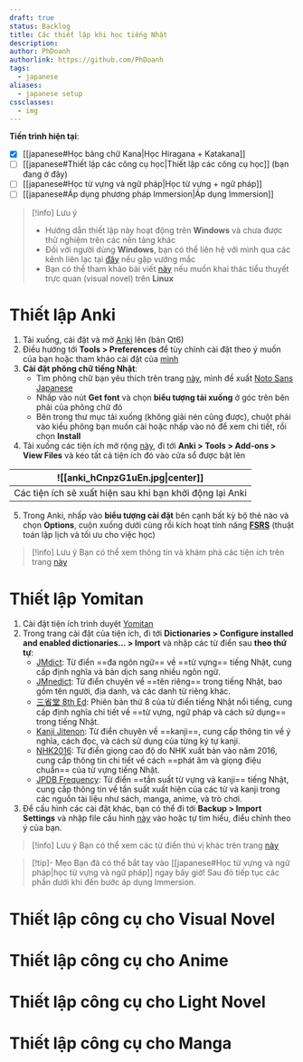 ```yaml
---
draft: true
status: Backlog
title: Các thiết lập khi học tiếng Nhật
description:
author: PhDoanh
authorlink: https://github.com/PhDoanh
tags:
  - japanese
aliases:
  - japanese setup
cssclasses:
  - img
---
```

**Tiến trình hiện tại**:
- [x] [[japanese#Học bảng chữ Kana|Học Hiragana + Katakana]]
- [ ] [[japanese#Thiết lập các công cụ học|Thiết lập các công cụ học]]  (bạn đang ở đây)
- [ ] [[japanese#Học từ vựng và ngữ pháp|Học từ vựng + ngữ pháp]]
- [ ] [[japanese#Áp dụng phương pháp Immersion|Áp dụng Immersion]]

> [!info] Lưu ý
> - Hướng dẫn thiết lập này hoạt động trên **Windows** và chưa được thử nghiệm trên các nền tảng khác
> - Đối với người dùng **Windows**, bạn có thể liên hệ với mình qua các kênh liên lạc tại <a href="#footer">đây</a> nếu gặp vướng mắc
> - Bạn có thể tham khảo bài viết [này](https://learnjapanese.moe/vn-linux/) nếu muốn khai thác tiểu thuyết trực quan (visual novel) trên **Linux**
# Thiết lập Anki
1. Tải xuống, cài đặt và mở [Anki](https://apps.ankiweb.net/) lên (bản Qt6)
2. Điều hướng tới **Tools > Preferences** để tùy chỉnh cài đặt theo ý muốn của bạn hoặc tham khảo cài đặt của [mình](https://drive.google.com/drive/folders/16jPVvKpCOwoFGCm7uNA9veKWJPURiZGg?usp=sharing)
3. **Cài đặt phông chữ tiếng Nhật**:
	- Tìm phông chữ bạn yêu thích trên trang [này](https://fonts.google.com/), mình đề xuất [Noto Sans Japanese](https://fonts.google.com/noto/specimen/Noto+Sans+JP?query=Noto)
	- Nhấp vào nút **Get font** và chọn **biểu tượng tải xuống** ở góc trên bên phải của phông chữ đó
	- Bên trong thư mục tải xuống (không giải nén cũng được), chuột phải vào kiểu phông bạn muốn cài hoặc nhấp vào nó để xem chi tiết, rồi chọn **Install**
4. Tải xuống các tiện ích mở rộng [này](https://drive.google.com/drive/folders/14Wg5_kdcBy9D5q2wAQO0r_ZVmxuv4s7P?usp=sharing), đi tới **Anki > Tools > Add-ons > View Files** và kéo tất cả tiện ích đó vào cửa sổ được bật lên

|             ![[anki_hCnpzG1uEn.jpg\|center]]             |
| :------------------------------------------------------: |
| Các tiện ích sẽ xuất hiện sau khi bạn khởi động lại Anki |

5. Trong Anki, nhấp vào **biểu tượng cài đặt** bên cạnh bất kỳ bộ thẻ nào và chọn **Options**, cuộn xuống dưới cùng rồi kích hoạt tính năng **[FSRS](https://youtu.be/NMLxc06l-Co?si=HCN72GZ7TkSTWCnn)** (thuật toán lập lịch và tối ưu cho việc học)

> [!info] Lưu ý
> Bạn có thể xem thông tin và khám phá các tiện ích trên trang [này](https://ankiweb.net/shared/addons)

# Thiết lập Yomitan
1. Cài đặt tiện ích trình duyệt [Yomitan](https://chromewebstore.google.com/detail/yomitan/likgccmbimhjbgkjambclfkhldnlhbnn?pli=1)
2. Trong trang cài đặt của tiện ích, đi tới **Dictionaries > Configure installed and enabled dictionaries... > Import** và nhập các từ điển sau **theo thứ tự**:
	- [JMdict](https://github.com/themoeway/jmdict-yomitan/releases/tag/2024-09-01): Từ điển ==đa ngôn ngữ== về ==từ vựng== tiếng Nhật, cung cấp định nghĩa và bản dịch sang nhiều ngôn ngữ.
	- [JMnedict](https://drive.google.com/file/d/13tObJ-6VKQGgtutSloh3s-UmBR8U92lV/view?usp=sharing): Từ điển chuyên về ==tên riêng== trong tiếng Nhật, bao gồm tên người, địa danh, và các danh từ riêng khác.
	- [三省堂 8th Ed](https://drive.google.com/file/d/145XbiuwOK8AFTaEEwnxvQIrhxrB7QQWK/view?usp=sharing): Phiên bản thứ 8 của từ điển tiếng Nhật nổi tiếng, cung cấp định nghĩa chi tiết về ==từ vựng, ngữ pháp và cách sử dụng== trong tiếng Nhật.  
	- [Kanji Jitenon](https://drive.google.com/file/d/149aVI4xb1ay16WTnpPzO5zDJdSkHkfOO/view?usp=sharing): Từ điển chuyên về ==kanji==, cung cấp thông tin về ý nghĩa, cách đọc, và cách sử dụng của từng ký tự kanji.  
	- [NHK2016](https://drive.google.com/file/d/14A4lPOdAEFMSrhCNybuVQE_haaDnVISR/view?usp=sharing): Từ điển giọng cao độ do NHK xuất bản vào năm 2016, cung cấp thông tin chi tiết về cách ==phát âm và giọng điệu chuẩn== của từ vựng tiếng Nhật.
	- [JPDB Frequency](https://drive.google.com/file/d/14ErqcPNRbnguhFOjKCEU0FE525cJN4VK/view?usp=sharing): Từ điển ==tần suất từ vựng và kanji== tiếng Nhật, cung cấp thông tin về tần suất xuất hiện của các từ và kanji trong các nguồn tài liệu như sách, manga, anime, và trò chơi.
3. Để cấu hình các cài đặt khác, bạn có thể đi tới **Backup > Import Settings** và nhập file cấu hình [này](https://mega.nz/file/gi9WHK4a#2fdY8GQWudDLrnWXsaj5zs9Jgcp1OUb9LGmQxBXIh-4) vào hoặc tự tìm hiểu, điểu chỉnh theo ý của bạn.

> [!info] Lưu ý
> Bạn có thể xem các từ điển thú vị khác trên trang [này](https://github.com/MarvNC/yomichan-dictionaries)

> [!tip]- Mẹo
> Bạn đã có thể bắt tay vào [[japanese#Học từ vựng và ngữ pháp|học từ vựng và ngữ pháp]] ngay bây giờ! Sau đó tiếp tục các phần dưới khi đến bước áp dụng Immersion.

# Thiết lập công cụ cho Visual Novel

# Thiết lập công cụ cho Anime

# Thiết lập công cụ cho Light Novel

# Thiết lập công cụ cho Manga









